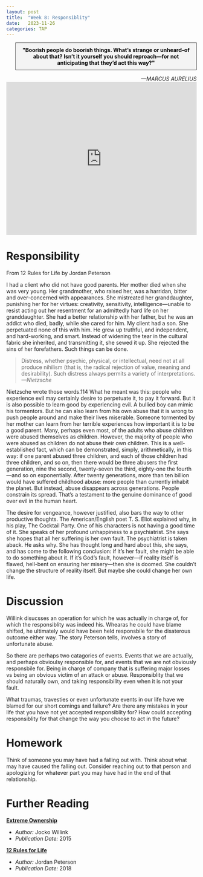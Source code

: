 ```yaml
---
layout: post
title:  "Week 8: Responsiblity"
date:   2023-11-26
categories: TAP
---
```


<blockquote style="background-color: #f4f4f4; border: 1px solid #333; padding: 10px; text-align: center;">
    <strong style="color: black;">"Boorish people do boorish things. What’s strange or unheard-of about that? Isn’t it yourself you should reproach—for not anticipating that they’d act this way?"</strong>
</blockquote>
<cite style="text-align: right; display: block;">—MARCUS AURELIUS</cite>

<iframe width="100%" height="405" src="https://www.youtube.com/embed/ljqra3BcqWM?si=ggqMqtJRZVY1JSxE" title="YouTube video player" frameborder="0" allow="accelerometer; autoplay; clipboard-write; encrypted-media; gyroscope; picture-in-picture; web-share" allowfullscreen></iframe>

# Responsibility

From 12 Rules for Life by Jordan Peterson

I had a client who did not have good parents. Her mother died when she was very young. Her grandmother, who raised her, was a harridan, bitter and over-concerned with appearances. She mistreated her granddaughter, punishing her for her virtues: creativity, sensitivity, intelligence—unable to resist acting out her resentment for an admittedly hard life on her granddaughter. She had a better relationship with her father, but he was an addict who died, badly, while she cared for him. My client had a son. She perpetuated none of this with him. He grew up truthful, and independent, and hard-working, and smart. Instead of widening the tear in the cultural fabric she inherited, and transmitting it, she sewed it up. She rejected the sins of her forefathers. Such things can be done. 
 
<blockquote>
   Distress, whether psychic, physical, or intellectual, need not at all produce nihilism (that is, the radical rejection of value, meaning and desirability). Such distress always permits a variety of interpretations.  </br>
    <cite>—Nietzsche</cite>
</blockquote>

Nietzsche wrote those words.114 What he meant was this: people who experience evil may certainly desire to perpetuate it, to pay it forward. But it is also possible to learn good by experiencing evil. A bullied boy can mimic his tormentors. But he can also learn from his own abuse that it is wrong to push people around and make their lives miserable. Someone tormented by her mother can learn from her terrible experiences how important it is to be a good parent. Many, perhaps even most, of the adults who abuse children were abused themselves as children. However, the majority of people who were abused as children do not abuse their own children. This is a well-established fact, which can be demonstrated, simply, arithmetically, in this way: if one parent abused three children, and each of those children had three children, and so on, then there would be three abusers the first generation, nine the second, twenty-seven the third, eighty-one the fourth—and so on exponentially. After twenty generations, more than ten billion would have suffered childhood abuse: more people than currently inhabit the planet. But instead, abuse disappears across generations. People constrain its spread. 
That’s a testament to the genuine dominance of good over evil in the human heart. 

The desire for vengeance, however justified, also bars the way to other productive thoughts. The American/English poet T. S. Eliot explained why, in his play, The Cocktail Party. One of his characters is not having a good time of it. She speaks of her profound unhappiness to a psychiatrist. She says she hopes that all her suffering is her own fault. The psychiatrist is taken aback. He asks why. She has thought long and hard about this, she says, and has come to the following conclusion: if it’s her fault, she might be able to do something about it. If it’s God’s fault, however—if reality itself is flawed, hell-bent on ensuring her misery—then she is doomed. She couldn’t change the structure of reality itself. But maybe she could change her own life.

# Discussion
Willink disucsses an operation for which he was actually in charge of, for which the responsiblity was indeed his. Whearas he could have blame shifted, he ultimately would have been held responsbile for the disaterous outcome either way. The story Peterson tells, involves a story of unfortunate abuse. 

So there are perhaps two catagories of events. Events that we are actually, and perhaps obvioulsy responsible for, and events that we are not obviously responsbile for. Being in charge of company that is suffering major losses vs being an obvious victim of an attack or abuse. Responsiblity that we should naturally own, and taking responsibility even when it is not your fault. 

What traumas, travesties or even unfortunate events in our life have we blamed for our short comings and failure? Are there any mistakes in your life that you have not yet accepted responsiblity for? How could accepting responsiblity for that change the way you choose to act in the future?

# Homework 
Think of someone you may have had a falling out with. Think about what may have caused the falling out. Consider reaching out to that person and apologizing for whatever part you may have had in the end of that relationship.

# Further Reading
**[Extreme Ownership](https://amzn.to/47xgOEE)**
  - *Author:* Jocko Willink 
  - *Publication Date:* 2015

**[12 Rules for Life](https://amzn.to/47sUOuL)**
  - *Author:* Jordan Peterson
  - *Publication Date:* 2018